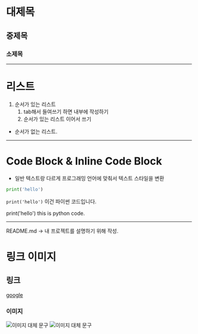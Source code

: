 # 대제목
## 중제목
### 소제목

---

# 리스트
1. 순서가 있는 리스트
    1. tab해서 들여쓰기 하면 내부에 작성하기
    2. 순서가 있는 리스트 이어서 쓰기
  
- 순서가 없는 리스트.

---

# Code Block & Inline Code Block

- 일반 텍스트랑 다르게 프로그래밍 언어에 맞춰서 텍스트 스타일을 변환

```python
print('hello')
```

`print('hello')` 이건 파이썬 코드입니다.

print('hello') this is python code.

---

README.md
-> 내 프로젝트를 설명하기 위해 작성.

# 링크 이미지
## 링크
[google](https://www.google.com)

### 이미지
![이미지 대체 문구](https://picsum.photos/200/300)
![이미지 대체 문구](https://picsum.\tos/200/300)

